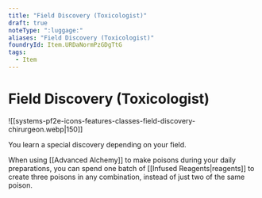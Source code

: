 ```yaml
---
title: "Field Discovery (Toxicologist)"
draft: true
noteType: ":luggage:"
aliases: "Field Discovery (Toxicologist)"
foundryId: Item.URDaNormPzGDgTtG
tags:
  - Item
---
```


# Field Discovery (Toxicologist)
![[systems-pf2e-icons-features-classes-field-discovery-chirurgeon.webp|150]]

You learn a special discovery depending on your field.

When using [[Advanced Alchemy]] to make poisons during your daily preparations, you can spend one batch of [[Infused Reagents|reagents]] to create three poisons in any combination, instead of just two of the same poison.
